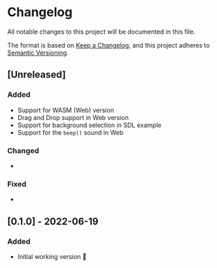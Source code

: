 # Changelog

All notable changes to this project will be documented in this file.

The format is based on [Keep a Changelog](https://keepachangelog.com/en/1.0.0/),
and this project adheres to [Semantic Versioning](https://semver.org/spec/v2.0.0.html).

## [Unreleased]

### Added

* Support for WASM (Web) version
* Drag and Drop support in Web version
* Support for background selection in SDL example
* Support for the `beep()` sound in Web

### Changed

*

### Fixed

*

## [0.1.0] - 2022-06-19

### Added

* Initial working version 🙌
